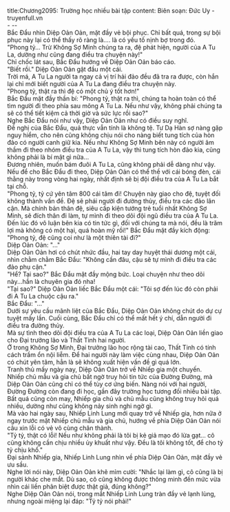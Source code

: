 title:Chương2095: Trường học nhiều bài tập
content:
Biên soạn: Đức Uy - truyenfull.vn<br>- --<br>Bắc Đẩu nhìn Diệp Oản Oản, mặt đầy vẻ bội phục. Chỉ bất quá, trong sự bội phục này lại có thể thấy rõ ràng là.... là có yếu tố nịnh bợ trong đó.<br>"Phong tỷ... Trừ Không Sợ Minh chúng ta ra, đệ phát hiện, người của A Tu La, dường như cũng đang điều tra chuyện này!"<br>Chỉ chốc lát sau, Bắc Đẩu hướng về Diệp Oản Oản báo cáo.<br>"Biết rồi." Diệp Oản Oản gật đầu một cái.<br>Trời má, A Tu La người ta ngay cả vị trí hải đảo đều đã tra ra được, còn hắn lại chỉ mới biết người của A Tu La đang điều tra chuyện này.<br>"Phong tỷ, thật ra thì đệ có một chủ ý tốt hơn!"<br>Bắc Đẩu mặt đầy thần bí: "Phong tỷ, thật ra thì, chúng ta hoàn toàn có thể tìm người đi theo phía sau mông A Tu La. Nếu như vậy, không phải chúng ta sẽ có thể tiết kiệm cả thời giờ và sức lực rồi sao?"<br>Nghe Bắc Đẩu nói như vậy, Diệp Oản Oản như có điều suy nghĩ.<br>Đề nghị của Bắc Đẩu, quả thực vẫn tính là không tệ. Tư Dạ Hàn sợ nàng gặp nguy hiểm, cho nên cũng không chịu nói cho nàng biết tung tích của hòn đảo có người canh giữ kia. Nếu như Không Sợ Minh bên này có người âm thầm đi theo nhóm điều tra của A Tu La, vậy thì tung tích hòn đảo kia, cũng không phải là bí mật gì nữa...<br>Đương nhiên, muốn bám đuôi A Tu La, cũng không phải dễ dàng như vậy. Nếu để cho Bắc Đẩu đi theo, Diệp Oản Oản có thể thề với cái bóng đèn, cái thằng này trong vòng hai ngày, nhất định sẽ bị đội điều tra của A Tu La bắt tại chỗ.<br>"Phong tỷ, tỷ cứ yên tâm 800 cái tâm đi! Chuyện này giao cho đệ, tuyệt đối không thành vấn đề. Đệ sẽ phái người đi đường thủy, điều tra các đảo lân cận. Mà chính bản thân đệ, siêu cấp kiện tướng trẻ tuổi nhất Không Sợ Minh, sẽ đích thân đi làm, tự mình đi theo dõi đội ngũ điều tra của A Tu La. Đến lúc đó vô luận bên kia có tin tức gì, đối với chúng ta mà nói, đều là trăm lợi mà không có một hại, quá hoàn mỹ rồi!" Bắc Đẩu mặt đầy kích động: "Phong tỷ, đệ cũng coi như là một thiên tài đi?"<br>Diệp Oản Oản: "..."<br>Diệp Oản Oản hơi có chút nhức đầu, hai tay day huyệt thái dương một cái, nhìn chằm chằm Bắc Đẩu: "Không cần đâu, cậu sẽ tự mình đi điều tra các đảo phụ cận."<br>"Hể? Tại sao?" Bắc Đẩu mặt đầy mộng bức. Loại chuyện như theo dõi này...hắn là chuyên gia đó nha!<br>"Tại sao?" Diệp Oản Oản liếc Bắc Đẩu một cái: "Tôi sợ đến lúc đó còn phải đi A Tu La chuộc cậu ra."<br>Bắc Đẩu: "..."<br>Dưới sự yêu cầu mãnh liệt của Bắc Đẩu, Diệp Oản Oản không chút do dự cự tuyệt mấy lần. Cuối cùng, Bắc Đẩu chỉ có thể mất hết ý chí, dẫn người đi điều tra đường thủy.<br>Mà sự tình theo dõi đội điều tra của A Tu La các loại, Diệp Oản Oản liền giao cho Đại trưởng lão và Thất Tinh hai người.<br>Ở trong Không Sợ Minh, Đại trưởng lão học rộng tài cao, Thất Tinh có tính cách trầm ổn nội liễm. Để hai người này làm việc cùng nhau, Diệp Oản Oản có chút yên tâm, hẳn là sẽ không xuất hiện vấn đề gì quá lớn.<br>Tranh thủ mấy ngày nay, Diệp Oản Oản trở về Nhiếp gia một chuyến.<br>Nhiếp chủ mẫu và gia chủ bất ngờ truy hỏi tin tức của Đường Đường, mà Diệp Oản Oản cũng chỉ có thể tùy cơ ứng biến. Nàng nói với hai người, Đường Đường còn đang đi học, gần đây trường học tương đối nhiều bài tập.<br>Bất quá cũng còn may, Nhiếp gia chủ và chủ mẫu cũng không truy hỏi quá nhiều, dường như cũng không nảy sinh nghi ngờ gì.<br>Mà vào hai ngày sau, Nhiếp Linh Lung mới quay trở về Nhiếp gia, hơn nữa ở ngay trước mặt Nhiếp chủ mẫu và gia chủ, hướng về phía Diệp Oản Oản nói câu xin lỗi có vẻ vô cùng chân thành.<br>"Tỷ tỷ, thật có lỗi! Nếu như không phải là tôi bị kẻ giả mạo đó lừa gạt... cô cũng không cần chịu nhiều ủy khuất như vậy. Đều là tôi không tốt, để cho tỷ tỷ chịu khổ."<br>Đại sảnh Nhiếp gia, Nhiếp Linh Lung nhìn về phía Diệp Oản Oản, mặt đầy vẻ ưu sầu.<br>Nghe lời nói này, Diệp Oản Oản khẽ mỉm cười: "Nhắc lại làm gì, cô cũng là bị người khác che mắt. Dù sao, cô cũng không được thông minh đến mức vừa nhìn cái liền phân biệt được thật giả, đúng không?"<br>Nghe Diệp Oản Oản nói, trong mắt Nhiếp Linh Lung tràn đầy vẻ lạnh lùng, nhưng ngoài miệng lại đáp: "Tỷ tỷ nói phải!"